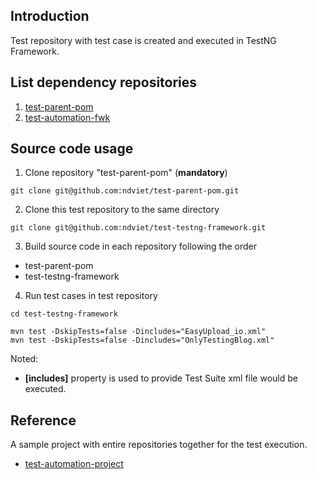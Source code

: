 ## Introduction

Test repository with test case is created and executed in TestNG Framework.<br>

## List dependency repositories

1. [test-parent-pom](../../../test-parent-pom)
2. [test-automation-fwk](../../../test-automation-fwk)

## Source code usage

1. Clone repository "test-parent-pom" (**mandatory**)

```shell
git clone git@github.com:ndviet/test-parent-pom.git
```

2. Clone this test repository to the same directory

```shell
git clone git@github.com:ndviet/test-testng-framework.git
```

3. Build source code in each repository following the order

- test-parent-pom
- test-testng-framework

4. Run test cases in test repository

```shell
cd test-testng-framework
```

```shell
mvn test -DskipTests=false -Dincludes="EasyUpload_io.xml"
mvn test -DskipTests=false -Dincludes="OnlyTestingBlog.xml"
```

Noted:

* **[includes]** property is used to provide Test Suite xml file would be executed.

## Reference

A sample project with entire repositories together for the test execution.<br>

* [test-automation-project](../../../test-automation-project)
